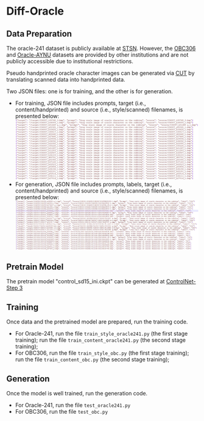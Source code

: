 # Diff-Oracle



## Data Preparation

The oracle-241 dataset is publicly available at [STSN](https://github.com/wm-bupt/STSN). However, the [OBC306](https://doi.org/10.1109/ICDAR.2019.00114) and [Oracle-AYNU](https://doi.org/10.1109/ICDAR.2019.00057) datasets are provided by other institutions and are not publicly accessible due to institutional restrictions.

Pseudo handprinted oracle character images can be generated via [CUT](https://github.com/taesungp/contrastive-unpaired-translation) by translating scanned data into handprinted data.

Two JSON files: one is for training, and the other is for generation. 
 - For training, JSON file includes prompts, target (i.e., content/handprinted) and source (i.e., style/scanned) filenames, is presented below:
![p](./github_page/json_example.JPG)
 - For generation, JSON file includes prompts, labels, target (i.e., content/handprinted) and source (i.e., style/scanned) filenames, is presented below:
![p](./github_page/json_example_generation.JPG)




## Pretrain Model

The pretrain model "control_sd15_ini.ckpt" can be generated at [ControlNet-Step 3](https://github.com/lllyasviel/ControlNet/blob/main/docs/train.md)




## Training

Once data and the pretrained model are prepared, run the training code.

 - For Oracle-241, run the file `train_style_oracle241.py` (the first stage training); run the file `train_content_oracle241.py` (the second stage training);
 - For OBC306, run the file `train_style_obc.py` (the first stage training); run the file `train_content_obc.py` (the second stage training);




## Generation

Once the model is well trained, run the generation code.

 - For Oracle-241, run the file `test_oracle241.py`
 - For OBC306, run the file `test_obc.py`
